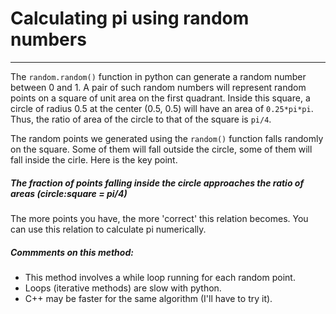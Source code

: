 # Calculating pi using random numbers
---
The ```random.random()``` function in python can generate a random number between 0 and 1. A pair of such random numbers will represent random points on a square of unit area on the first quadrant. Inside this square, a circle of radius 0.5 at the center (0.5, 0.5) will have an area of ```0.25*pi*pi```. Thus, the ratio of area of the circle to that of the square is ```pi/4```.

The random points we generated using the ```random()``` function falls randomly on the square. Some of them will fall outside the circle, some of them will fall inside the cirle. Here is the key point.

##### The fraction of points falling inside the circle approaches the ratio of areas (circle:square = pi/4)

The more points you have, the more 'correct' this relation becomes. You can use this relation to calculate pi numerically.

##### Commments on this method:
- This method involves a while loop running for each random point.
- Loops (iterative methods) are slow with python.
- C++ may be faster for the same algorithm (I'll have to try it).